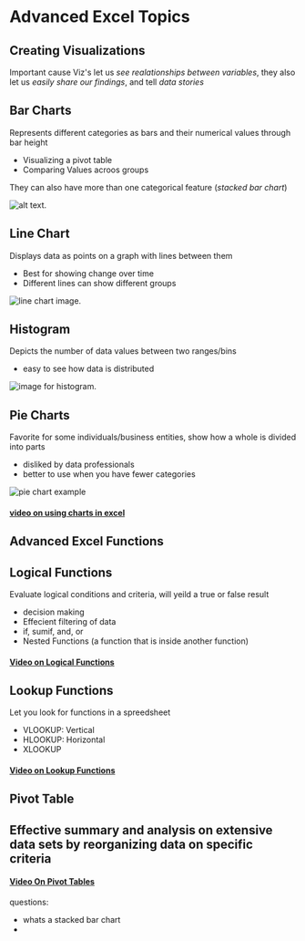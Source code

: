 # Advanced Excel Topics
## Creating Visualizations
Important cause Viz's let us *see realationships between variables*, they also let us *easily share our findings*, and tell *data stories*
## Bar Charts
Represents different categories as bars and their numerical values through bar height
- Visualizing a pivot table
- Comparing Values acroos groups

They can also have more than one categorical feature (*stacked bar chart*)

![alt text](https://tse3.mm.bing.net/th/id/OIP.FeSeeOnN-EkXSpoIcIBTlgHaFu?pid=Api&P=0&h=220).
## Line Chart
Displays data as points on a graph with lines between them
- Best for showing change over time
- Different lines can show different groups

![line chart image](https://tse2.mm.bing.net/th/id/OIP.I_xBM87CIA-1LSJ6F-YCxAHaG_?pid=Api&P=0&h=220).
## Histogram 
Depicts the number of data values between two ranges/bins 
- easy to see how data is distributed

![image for histogram](https://tse3.mm.bing.net/th/id/OIP.nmDOny9WpiAIPk9gb97CZwHaIW?pid=Api&P=0&h=220).
## Pie Charts
Favorite for some individuals/business entities, show how a whole is divided into parts
- disliked by data professionals
- better to use when you have fewer categories

![pie chart example](https://64.media.tumblr.com/374ff02f40370889bea889eef62a14d9/tumblr_pzboikcYPx1sgh0voo1_1280.png)

#### **[video on using charts in excel](https://www.loom.com/share/61783c7f47f74672a5f66cadc089806c?sid=4257c5be-9fd8-4d8c-8014-49b287eae4d7)**
## Advanced Excel Functions
## Logical Functions
Evaluate logical conditions and criteria, will yeild a true or false result
- decision making
- Effecient filtering of data
- if, sumif, and, or 
- Nested Functions (a function that is inside another function)
#### **[Video on Logical Functions](https://www.loom.com/share/e3ea393616ce40e8b86d6315d358e7e3?sid=8d49ca5b-f21c-4076-a652-fa778e2883d5)**
## Lookup Functions
Let you look for functions in a spreedsheet 
- VLOOKUP: Vertical
- HLOOKUP: Horizontal
- XLOOKUP
#### **[Video on Lookup Functions](https://www.loom.com/share/9b46d4f63ce049a28bd63d8aa5d9907e?sid=cbd6a3b3-de84-44f3-b45d-2d9b13234ab4)**
## Pivot Table
Effective summary and analysis on extensive data sets by reorganizing data on specific criteria
- 
#### **[Video On Pivot Tables](https://www.loom.com/share/16bc33326fa442a28041f48e79a966d6?sid=4fb5b6a6-1db4-44ac-97f8-0d90eb3be11f)**
questions: 
- whats a stacked bar chart
- 
